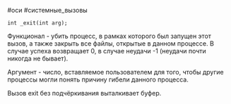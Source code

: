 #оси #системные_вызовы 

```
int _exit(int arg);
```
Функционал - убить процесс, в рамках которого был запущен этот вызов, а также закрыть все файлы, открытые в данном процессе. В случае успеха возвращает 0, в случае неудачи -1 (неудачи почти никогда не бывает). 

Аргумент - число, вставляемое пользователем для того, чтобы другие процессы могли понять причину гибели данного процесса.

Вызов exit без подчёркивания выталкивает буфер.
